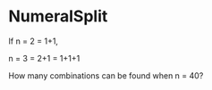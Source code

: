 # NumeralSplit
If n = 2 = 1+1,

n = 3 = 2+1 = 1+1+1

How many combinations can be found when n = 40?
